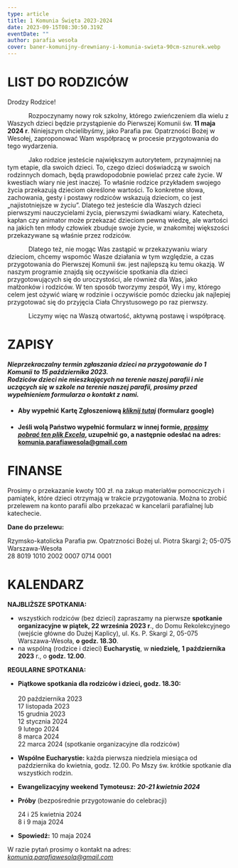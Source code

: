 ```yaml
---
type: article
title: 1 Komunia Święta 2023-2024
date: 2023-09-15T08:30:50.319Z
eventDate: ""
author: parafia wesoła
cover: baner-komunijny-drewniany-i-komunia-swieta-90cm-sznurek.webp
---
```

<!--StartFragment-->

# LIST DO RODZICÓW

Drodzy Rodzice!

            Rozpoczynamy nowy rok szkolny, którego zwieńczeniem dla wielu z Waszych dzieci będzie przystąpienie do Pierwszej Komunii św. **11 maja 2024 r**. Niniejszym chcielibyśmy, jako Parafia pw. Opatrzności Bożej w Wesołej, zaproponować Wam współpracę w procesie przygotowania do tego wydarzenia.

            Jako rodzice jesteście największym autorytetem, przynajmniej na tym etapie, dla swoich dzieci. To, czego dzieci doświadczą w swoich rodzinnych domach, będą prawdopodobnie powielać przez całe życie. W kwestiach wiary nie jest inaczej. To właśnie rodzice przykładem swojego życia przekazują dzieciom określone wartości. To konkretne słowa, zachowania, gesty i postawy rodziców wskazują dzieciom, co jest „najistotniejsze w życiu”. Dlatego też jesteście dla Waszych dzieci pierwszymi nauczycielami życia, pierwszymi świadkami wiary. Katecheta, kapłan czy animator może przekazać dzieciom pewną wiedzę, ale wartości na jakich ten młody człowiek zbuduje swoje życie, w znakomitej większości przekazywane są właśnie przez rodziców.

            Dlatego też, nie mogąc Was zastąpić w przekazywaniu wiary dzieciom, chcemy wspomóc Wasze działania w tym względzie, a czas przygotowania do Pierwszej Komunii św. jest najlepszą ku temu okazją. W naszym programie znajdą się oczywiście spotkania dla dzieci przygotowujących się do uroczystości, ale również dla Was, jako małżonków i rodziców. W ten sposób tworzymy zespół, Wy i my, którego celem jest ożywić wiarę w rodzinie i oczywiście pomóc dziecku jak najlepiej przygotować się do przyjęcia Ciała Chrystusowego po raz pierwszy.

            Liczymy więc na Waszą otwartość, aktywną postawę i współpracę.

# ZAPISY

***Nieprzekraczalny termin zgłaszania dzieci na przygotowanie do 1 Komunii to 15 października 2023.***\
***Rodziców dzieci nie mieszkających na terenie naszej parafii i nie uczących się w szkole na terenie naszej parafii, prosimy przed wypełnieniem formularza o kontakt z nami.*** 

* #### Aby wypełnić Kartę Zgłoszeniową *[kliknij tutaj](https://docs.google.com/forms/d/e/1FAIpQLSfKoRNP0TFFngUccfmP0CRMM3PkaVtkfmEx_3n-ykQKxPe7gQ/viewform?usp=sf_link)* (formularz google)
* #### Jeśli wolą Państwo wypełnić formularz w innej formie, *[prosimy pobrać ten plik Excela](https://kulturajezyka.pl/wp-content/uploads/2023/09/Komunia-2023-2024-formularz-zgloszeniowy-ONLINE.xlsx)*, uzupełnić go, a następnie odesłać na adres: [komunia.parafiawesola@gmail.com](mailto:komunia.parafiawesola@gmail.com)



# FINANSE

Prosimy o przekazanie kwoty 100 zł. na zakup materiałów pomocniczych i pamiątek, które dzieci otrzymają w trakcie przygotowania. Można to zrobić przelewem na konto parafii albo przekazać w kancelarii parafialnej lub katechecie.

**Dane do przelewu:**

Rzymsko-katolicka Parafia pw. Opatrzności Bożej ul. Piotra Skargi 2; 05-075 Warszawa-Wesoła\
28 8019 1010 2002 0007 0714 0001

# KALENDARZ

**NAJBLIŻSZE SPOTKANIA:**

* wszystkich rodziców (bez dzieci) zapraszamy na pierwsze **spotkanie organizacyjne w piątek, 22 września** **2023 r**., do Domu Rekolekcyjnego (wejście główne do Dużej Kaplicy), ul. Ks. P. Skargi 2, 05-075 Warszawa-Wesoła, **o godz. 18.30**.
* na wspólną (rodzice i dzieci) **Eucharystię**, w **niedzielę,** **1 października** **2023** r., o **godz. 12.00**.

**REGULARNE SPOTKANIA:**

* **Piątkowe spotkania dla rodziców i dzieci, godz. 18.30:**\
  \
  20 października 2023\
  17 listopada 2023\
  15 grudnia 2023\
  12 stycznia 2024\
  9 lutego 2024\
  8 marca 2024\
  22 marca 2024 (spotkanie organizacyjne dla rodziców)
* **Wspólne Eucharystie:** każda pierwsza niedziela miesiąca od października do kwietnia, godz. 12.00. Po Mszy św. krótkie spotkanie dla wszystkich rodzin. 
* **Ewangelizacyjny weekend Tymoteusz:** ***20-21 kwietnia 2024***
* **Próby** (bezpośrednie przygotowanie do celebracji)

  24 i 25 kwietnia 2024\
  8 i 9 maja 2024
* **Spowiedź:** 10 maja 2024

W razie pytań prosimy o kontakt na adres: *[komunia.parafiawesola@gmail.com](mailto:komunia.parafiawesola@gmail.com)*

[](<>) <!--EndFragment-->